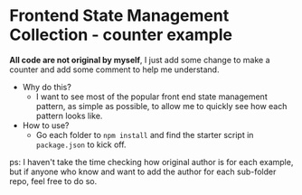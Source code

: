 # Frontend State Management Collection - counter example

**All code are not original by myself**, I just add some change to make a counter and add some comment to help me understand.

- Why do this?
  - I want to see most of the popular front end state management pattern, as simple as possible, to allow me to quickly see how each pattern looks like.
- How to use?
  - Go each folder to `npm install` and find the starter script in `package.json` to kick off.

ps:
I haven't take the time checking how original author is for each example, but if anyone who know and want to add the author for each sub-folder repo, feel free to do so.
